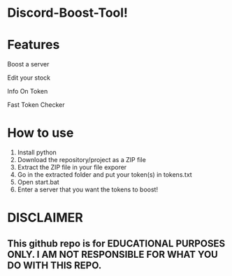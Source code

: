 # Discord-Boost-Tool! 


# Features


Boost a server

Edit your stock   
 
Info On Token 
 
Fast Token Checker
 
# How to use

1. Install python 
2. Download the repository/project as a ZIP file  
3. Extract the ZIP file in your file exporer 
4. Go in the extracted folder and put your token(s) in tokens.txt
5. Open start.bat 
6. Enter a server that you want the tokens to boost! 

# DISCLAIMER  
 
## This github repo is for EDUCATIONAL PURPOSES ONLY. I AM NOT RESPONSIBLE FOR WHAT YOU DO WITH THIS REPO.